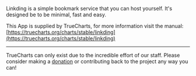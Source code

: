 Linkding is a simple bookmark service that you can host yourself. It's designed be to be minimal, fast and easy.

This App is supplied by TrueCharts, for more information visit the manual: [https://truecharts.org/charts/stable/linkding](https://truecharts.org/charts/stable/linkding)

---

TrueCharts can only exist due to the incredible effort of our staff.
Please consider making a [donation](https://truecharts.org/about/sponsor) or contributing back to the project any way you can!
